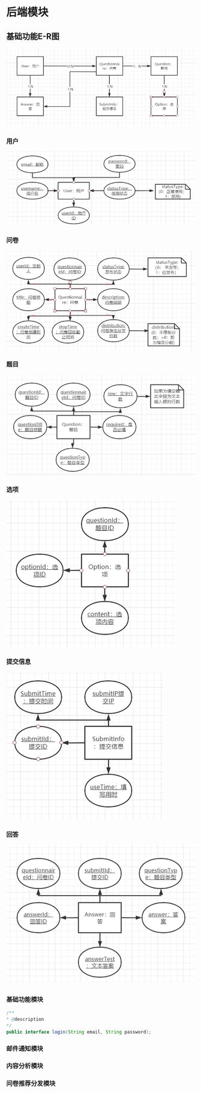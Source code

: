 # 后端模块

## 基础功能E-R图

![基础功能ER图](./Readme.assets/基础功能ER图.png)

### 用户

![](./Readme.assets/用户ER图.png)



### 问卷

![问卷ER图](./Readme.assets/问卷ER图.png)

### 题目

![题目ER图](./Readme.assets/题目ER图.png)

### 选项

![选项ER图](./Readme.assets/选项ER图.png)

###  提交信息

![提交信息ER图](./Readme.assets/提交信息ER图.png)

### 回答

![回答ER图](./Readme.assets/回答ER图.png)

## 

### 基础功能模块

```java
/**
* @description
*/
public interface login(String email, String password);
```



### 邮件通知模块

###  内容分析模块

### 问卷推荐分发模块